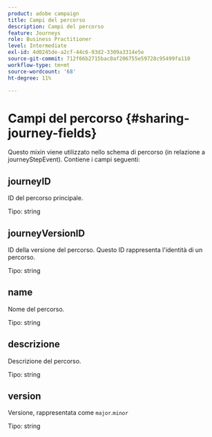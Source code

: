 ```yaml
---
product: adobe campaign
title: Campi del percorso
description: Campi del percorso
feature: Journeys
role: Business Practitioner
level: Intermediate
exl-id: 4d0245de-a2cf-44c6-93d2-3309a3314e5e
source-git-commit: 712f66b2715bac0af206755e59728c95499fa110
workflow-type: tm+mt
source-wordcount: '68'
ht-degree: 11%

---
```


# Campi del percorso {#sharing-journey-fields}

Questo mixin viene utilizzato nello schema di percorso (in relazione a journeyStepEvent). Contiene i campi seguenti:

## journeyID

ID del percorso principale.

Tipo: string

## journeyVersionID

ID della versione del percorso. Questo ID rappresenta l&#39;identità di un percorso.

Tipo: string

## name

Nome del percorso.

Tipo: string

## descrizione

Descrizione del percorso.

Tipo: string

## version

Versione, rappresentata come `major`.`minor`

Tipo: string
